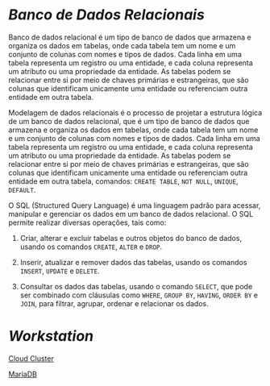 # *Banco de Dados Relacionais*

Banco de dados relacional é um tipo de banco de dados que armazena e organiza os dados em tabelas, onde cada tabela tem um nome e um conjunto de colunas com nomes e tipos de dados. Cada linha em uma tabela representa um registro ou uma entidade, e cada coluna representa um atributo ou uma propriedade da entidade. As tabelas podem se relacionar entre si por meio de chaves primárias e estrangeiras, que são colunas que identificam unicamente uma entidade ou referenciam outra entidade em outra tabela.

Modelagem de dados relacionais é o processo de projetar a estrutura lógica de um banco de dados relacional, que é um tipo de banco de dados que armazena e organiza os dados em tabelas, onde cada tabela tem um nome e um conjunto de colunas com nomes e tipos de dados. Cada linha em uma tabela representa um registro ou uma entidade, e cada coluna representa um atributo ou uma propriedade da entidade. As tabelas podem se relacionar entre si por meio de chaves primárias e estrangeiras, que são colunas que identificam unicamente uma entidade ou referenciam outra entidade em outra tabela, comandos: `CREATE TABLE`, `NOT NULL`, `UNIQUE`, `DEFAULT`.

O SQL (Structured Query Language) é uma linguagem padrão para acessar, manipular e gerenciar os dados em um banco de dados relacional. O SQL permite realizar diversas operações, tais como:

1. Criar, alterar e excluir tabelas e outros objetos do banco de dados, usando os comandos `CREATE`, `ALTER` e `DROP`.

2. Inserir, atualizar e remover dados das tabelas, usando os comandos `INSERT`, `UPDATE` e `DELETE`.

3. Consultar os dados das tabelas, usando o comando `SELECT`, que pode ser combinado com cláusulas como `WHERE`, `GROUP BY`, `HAVING`, `ORDER BY` e `JOIN`, para filtrar, agrupar, ordenar e relacionar os dados.

# *Workstation*

[Cloud Cluster](https://www.cloudclusters.io/)

[MariaDB](https://mariadb.org/)